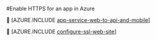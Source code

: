 <properties
	pageTitle="Enable HTTPS for a web app in Azure"
	description="Learn how to enable SSL with an Azure Web App."
	services="app-service"
	documentationCenter=".net"
	authors="cephalin"
	manager="wpickett"
	editor="jimbe"
	tags="top-support-issue"/>

<tags
	ms.service="app-service"
	ms.date="02/03/2016"
	wacn.date=""/>


#Enable HTTPS for an app in Azure


[AZURE.INCLUDE [app-service-web-to-api-and-mobile](../includes/app-service-web-to-api-and-mobile.md)]


[AZURE.INCLUDE [configure-ssl-web-site](../includes/configure-ssl-web-site.md)]
